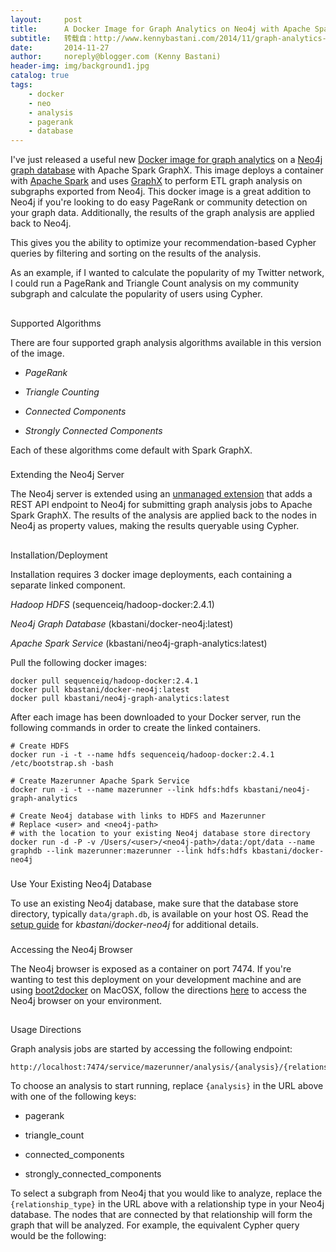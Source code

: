 ```yaml
---
layout:     post
title:      A Docker Image for Graph Analytics on Neo4j with Apache Spark GraphX
subtitle:   转载自：http://www.kennybastani.com/2014/11/graph-analytics-docker-spark-neo4j.html
date:       2014-11-27
author:     noreply@blogger.com (Kenny Bastani)
header-img: img/background1.jpg
catalog: true
tags:
    - docker
    - neo
    - analysis
    - pagerank
    - database
---
```


I've just released a useful new [Docker image for graph analytics](https://registry.hub.docker.com/u/kbastani/neo4j-graph-analytics) on a [Neo4j graph database](http://www.neo4j.com/.) with Apache Spark GraphX. This image deploys a container with [Apache Spark](https://spark.apache.org/) and uses [GraphX](https://spark.apache.org/graphx) to perform ETL graph analysis on subgraphs exported from Neo4j. This docker image is a great addition to Neo4j if you're looking to do easy PageRank or community detection on your graph data. Additionally, the results of the graph analysis are applied back to Neo4j.

This gives you the ability to optimize your recommendation-based Cypher queries by filtering and sorting on the results of the analysis.

As an example, if I wanted to calculate the popularity of my Twitter network, I could run a PageRank and Triangle Count analysis on my community subgraph and calculate the popularity of users using Cypher.

## 
[](http://www.kennybastani.com/2014/11/graph-analytics-docker-spark-neo4j.html#supported-algorithms)Supported Algorithms

There are four supported graph analysis algorithms available in this version of the image.

- *PageRank*

- *Triangle Counting*

- *Connected Components*

- *Strongly Connected Components*


Each of these algorithms come default with Spark GraphX.

### 
[](http://www.kennybastani.com/2014/11/graph-analytics-docker-spark-neo4j.html#neo4j-mazerunner-service)Extending the Neo4j Server

The Neo4j server is extended using an [unmanaged extension](http://neo4j.com/docs/stable/server-unmanaged-extensions.html) that adds a REST API endpoint to Neo4j for submitting graph analysis jobs to Apache Spark GraphX. The results of the analysis are applied back to the nodes in Neo4j as property values, making the results queryable using Cypher.

## 
[](http://www.kennybastani.com/2014/11/graph-analytics-docker-spark-neo4j.html#installationdeployment)Installation/Deployment

Installation requires 3 docker image deployments, each containing a separate linked component.


*Hadoop HDFS* (sequenceiq/hadoop-docker:2.4.1)

*Neo4j Graph Database* (kbastani/docker-neo4j:latest)

*Apache Spark Service* (kbastani/neo4j-graph-analytics:latest)

Pull the following docker images:

```
docker pull sequenceiq/hadoop-docker:2.4.1
docker pull kbastani/docker-neo4j:latest
docker pull kbastani/neo4j-graph-analytics:latest

```

After each image has been downloaded to your Docker server, run the following commands in order to create the linked containers.

```
# Create HDFS
docker run -i -t --name hdfs sequenceiq/hadoop-docker:2.4.1 /etc/bootstrap.sh -bash

# Create Mazerunner Apache Spark Service
docker run -i -t --name mazerunner --link hdfs:hdfs kbastani/neo4j-graph-analytics

# Create Neo4j database with links to HDFS and Mazerunner
# Replace <user> and <neo4j-path>
# with the location to your existing Neo4j database store directory
docker run -d -P -v /Users/<user>/<neo4j-path>/data:/opt/data --name graphdb --link mazerunner:mazerunner --link hdfs:hdfs kbastani/docker-neo4j

```

### 
[](http://www.kennybastani.com/2014/11/graph-analytics-docker-spark-neo4j.html#use-existing-neo4j-database)Use Your Existing Neo4j Database

To use an existing Neo4j database, make sure that the database store directory, typically `data/graph.db`, is available on your host OS. Read the [setup guide](https://github.com/kbastani/docker-neo4j#start-neo4j-container) for *kbastani/docker-neo4j* for additional details.

### 
[](http://www.kennybastani.com/2014/11/graph-analytics-docker-spark-neo4j.html#accessing-the-neo4j-browser)Accessing the Neo4j Browser

The Neo4j browser is exposed as a container on port 7474. If you're wanting to test this deployment on your development machine and are using [boot2docker](http://boot2docker.io/) on MacOSX, follow the directions [here](https://github.com/kbastani/docker-neo4j#boot2docker) to access the Neo4j browser on your environment.

## 
[](http://www.kennybastani.com/2014/11/graph-analytics-docker-spark-neo4j.html#usage-directions)Usage Directions

Graph analysis jobs are started by accessing the following endpoint:

```
http://localhost:7474/service/mazerunner/analysis/{analysis}/{relationship_type}

```

To choose an analysis to start running, replace `{analysis}` in the URL above with one of the following keys:

- pagerank

- triangle_count

- connected_components

- strongly_connected_components


To select a subgraph from Neo4j that you would like to analyze, replace the `{relationship_type}` in the URL above with a relationship type in your Neo4j database. The nodes that are connected by that relationship will form the graph that will be analyzed. For example, the equivalent Cypher query would be the following:
